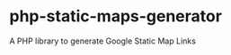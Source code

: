 php-static-maps-generator
=========================

A PHP library to generate Google Static Map Links